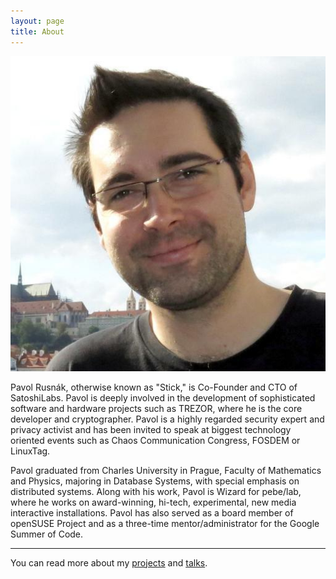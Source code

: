 ```yaml
---
layout: page
title: About
---
```


![photo](/assets/photo.jpg)

Pavol Rusnák, otherwise known as "Stick," is Co-Founder and CTO of
SatoshiLabs.  Pavol is deeply involved in the development of
sophisticated software and hardware projects such as TREZOR, where he
is the core developer and cryptographer. Pavol is a highly regarded
security expert and privacy activist and has been invited to speak at
biggest technology oriented events such as Chaos Communication
Congress, FOSDEM or LinuxTag.

Pavol graduated from Charles University in Prague, Faculty of
Mathematics and Physics, majoring in Database Systems, with special
emphasis on distributed systems. Along with his work, Pavol is Wizard
for pebe/lab, where he works on award-winning, hi-tech, experimental,
new media interactive installations. Pavol has also served as a board
member of openSUSE Project and as a three-time mentor/administrator
for the Google Summer of Code.

----

You can read more about my [projects](/projects) and [talks](/talks).
